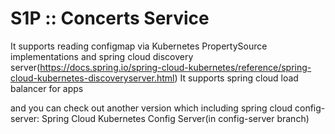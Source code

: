 # S1P :: Concerts Service

It supports reading configmap via Kubernetes PropertySource implementations and spring cloud discovery server(https://docs.spring.io/spring-cloud-kubernetes/reference/spring-cloud-kubernetes-discoveryserver.html)
It supports spring cloud load balancer for apps

and you can check out another version which including spring cloud config-server: Spring Cloud Kubernetes Config Server(in config-server branch)



